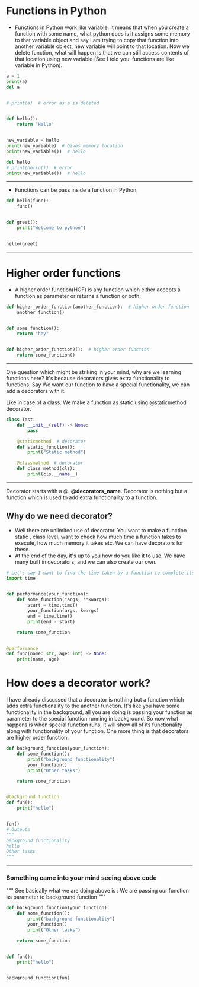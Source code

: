 # Functions in Python #

- Functions in Python work like variable. It means that when you create a function with some name, what python does is
  it assigns some memory to that variable object and say I am trying to copy that function into another variable object,
  new variable will point to that location. Now we delete function, what will happen is that we can still access
  contents of that location using new variable (See I told you: functions are like variable in Python).

```python
a = 1
print(a)
del a


# print(a)  # error as a is deleted


def hello():
    return "Hello"


new_variable = hello
print(new_variable)  # Gives memory location
print(new_variable())  # hello

del hello
# print(hello())  # error 
print(new_variable())  # hello
```

---

- Functions can be pass inside a function in Python.

```python
def hello(func):
    func()


def greet():
    print("Welcome to python")


hello(greet)
```

---

# Higher order functions #

- A higher order function(HOF) is any function which either accepts a function as parameter or returns a function or
  both.

```python
def higher_order_function(another_function):  # higher order function
    another_function()


def some_function():
    return "hey"


def higher_order_function2():  # higher order function
    return some_function()
```

---

One question which might be striking in your mind, why are we learning functions here? It's because decorators gives
extra functionality to functions. Say We want our function to have a special functionality, we can add a decorators with
it.

Like in case of a class. We make a function as static using @staticmethod decorator.

```python
class Test:
    def __init__(self) -> None:
        pass

    @staticmethod  # decorator
    def static_function():
        print("Static method")

    @classmethod  # decorator
    def class_method(cls):
        print(cls.__name__)
```

---

Decorator starts with a @. **@decorators_name**. Decorator is nothing but a function which is used to add extra
functionality to a function.

## Why do we need decorator? ##

- Well there are unlimited use of decorator. You want to make a function static , class level, want to check how much
  time a function takes to execute, how much memory it takes etc. We can have decorators for these.
- At the end of the day, it's up to you how do you like it to use. We have many built in decorators, and we can also
  create our own.

```python
# Let's say I want to find the time taken by a function to complete its execution.
import time


def performance(your_function):
    def some_function(*args, **kwargs):
        start = time.time()
        your_function(args, kwargs)
        end = time.time()
        print(end - start)

    return some_function


@performance
def func(name: str, age: int) -> None:
    print(name, age)
```

# How does a decorator work? #

I have already discussed that a decorator is nothing but a function which adds extra functionality to the another
function. It's like you have some functionality in the background, all you are doing is passing your function as
parameter to the special function running in background. So now what happens is when special function runs, it will show
all of its functionality along with functionality of your function. One more thing is that decorators are higher order
function.

```python
def background_function(your_function):
    def some_function():
        print("background functionality")
        your_function()
        print("Other tasks")

    return some_function


@background_function
def fun():
    print("hello")


fun()
# Outputs 
"""
background functionality
hello
Other tasks
"""
```

---

### Something came into your mind seeing above code ###

"""
See basically what we are doing above is :
We are passing our function as parameter to background function
"""

```python
def background_function(your_function):
    def some_function():
        print("background functionality")
        your_function()
        print("Other tasks")

    return some_function


def fun():
    print("hello")


background_function(fun)
```